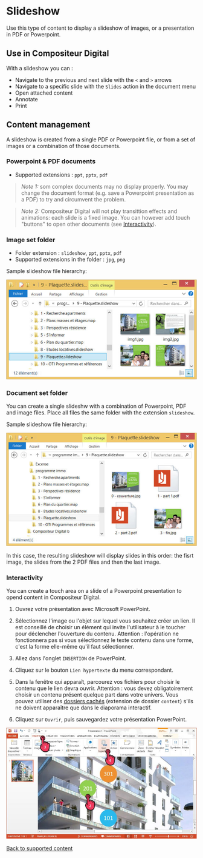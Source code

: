 # Slideshow

Use this type of content to display a slideshow of images, or a presentation in PDF or Powerpoint.

## Use in Compositeur Digital

With a slideshow you can :

- Navigate to the previous and next slide with the `<` and `>` arrows
- Navigate to a specific slide with the `Slides` action in the document menu
- Open attached content
- Annotate
- Print

## Content management

A slideshow is created from a single PDF or Powerpoint file, or from a set of images or a combination of those documents.

### Powerpoint & PDF documents

- Supported extensions : `ppt`, `pptx`, `pdf`

>*Note 1:* som complex documents may no display properly. You may change the document format (e.g. save a Powerpoint presentation as a PDF) to try and circumvent the problem.

>*Note 2:* Compositeur Digital will not play transittion effects and animations: each slide is a fixed image. You can however add touch "buttons" to open other documents (see [Interactivity](interactive)).

### Image set folder

- Folder extension : `slideshow`, `ppt`, `pptx`, `pdf`
- Supported extensions in the folder : `jpg`, `png`

Sample slideshow file hierarchy:

![explorer slideshow img](img/explorer_slideshow_img.jpg)

### Document set folder

You can create a single slideshw with a combination of Powerpoint, PDF and image files. Place all files the same folder with the extension `slideshow`.

Sample slideshow file hierarchy:

![explorer slideshow docs](img/explorer_slideshow_docs.jpg)

In this case, the resulting slideshow will display slides in this order: the fisrt image, the slides from the 2 PDF files and then the last image.

### <a name="interactive"></a> Interactivity

You can create a touch area on a slide of a Powerpoint presentation to opend content in Compositeur Digital.

1. Ouvrez votre présentation avec Microsoft PowerPoint.
2. Sélectionnez l'image ou l'objet sur lequel vous souhaitez créer un lien. Il est conseillé de choisir un élément qui invite l'utilisateur à le toucher pour déclencher l'ouverture du contenu.
	Attention : l'opération ne fonctionnera pas si vous sélectionnez le texte contenu dans une forme, c'est la forme elle-même qu'il faut sélectionner.
3. Allez dans l'onglet `INSERTION` de PowerPoint.
4. Cliquez sur le bouton `Lien hypertexte` du menu correspondant.
5. Dans la fenêtre qui apparaît, parcourez vos fichiers pour choisir le contenu que le lien devra ouvrir.
	Attention : vous devez obligatoirement choisir un contenu présent quelque part dans votre univers.
	Vous pouvez utiliser des [dossiers cachés](manage_contents#contentFolder) (extension de dossier `content`) s'ils ne doivent apparaître que dans le diaporama interactif.
	
6. Cliquez sur `Ouvrir`, puis sauvegardez votre présentation PowerPoint.

![powerpoint slideshow liens](img/powerpoint_slideshow_liens.jpg)

[Back to supported content](content_types.md)

